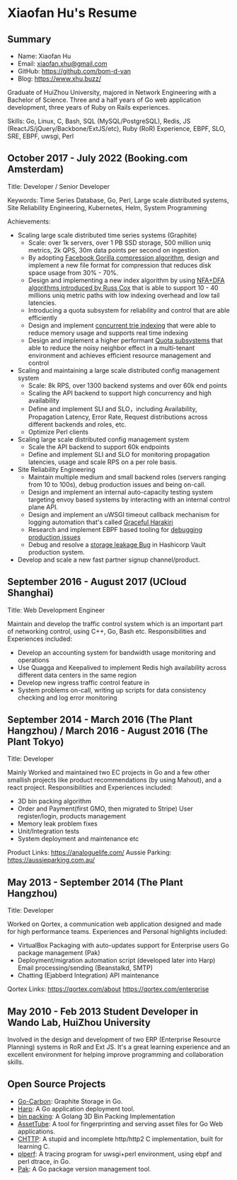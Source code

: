 # Xiaofan Hu's Resume

## Summary

* Name: Xiaofan Hu
* Email: xiaofan.xhu@gmail.com
* GitHub: https://github.com/bom-d-van
* Blog: https://www.xhu.buzz/

Graduate of HuiZhou University, majored in Network Engineering with a Bachelor of Science. Three and a half years of Go web application development, three years of Ruby on Rails experiences.

Skills: Go, Linux, C, Bash, SQL (MySQL/PostgreSQL), Redis, JS (ReactJS/jQuery/Backbone/ExtJS/etc), Ruby (RoR)
Experience, EBPF, SLO, SRE, EBPF, uwsgi, Perl

## October 2017 - July 2022 (Booking.com Amsterdam)

Title: Developer / Senior Developer

Keywords: Time Series Database, Go, Perl, Large scale distributed systems, Site Reliability Engineering, Kubernetes, Helm, System Programming

Achievements:

* Scaling large scale distributed time series systems (Graphite)
  * Scale: over 1k servers, over 1 PB SSD storage, 500 million uniq metrics, 2k QPS, 30m data points per second on ingestion.
  * By adopting [Facebook Gorilla compression algorithm](https://www.vldb.org/pvldb/vol8/p1816-teller.pdf), design and implement a new file format for compression that reduces disk space usage from 30% - 70%.
  * Design and implementing a new index algorithm by using [NFA+DFA algorithms introduced by Russ Cox](https://swtch.com/~rsc/regexp/regexp1.html) that is able to support 10 - 40 millions uniq metric paths with low indexing overhead and low tail latencies.
  * Introducing a quota subsystem for reliability and control that are able efficiently
  * Design and implement [concurrent trie indexing](https://www.xhu.buzz/ctrie/ctrie.html) that were able to reduce memory usage and supports real time indexing
  * Design and implement a higher performant [Quota subsystems](https://github.com/go-graphite/go-carbon/pull/420) that able to reduce the noisy neighbor effect in a multi-tenant environment and achieves efficient resource management and control
* Scaling and maintaining a large scale distributed config management system
  * Scale: 8k RPS, over 1300 backend systems and over 60k end points
  * Scaling the API backend to support high concurrency and high availability
  * Define and implement SLI and SLO，including Availability, Propagation Latency, Error Rate, Request distributions across different backends and roles, etc.
  * Optimize Perl clients
* Scaling large scale distributed config management system
  * Scale the API backend to support 60k endpoints
  * Define and implement SLI and SLO for monitoring propagation latencies, usage and scale RPS on a per role basis.
* Site Reliability Engineering
  * Maintain multiple medium and small backend roles (servers ranging from 10 to 100s), debug production issues and being on-call.
  * Design and implement an internal auto-capacity testing system targeting envoy based systems by interacting with an internal control plane API.
  * Design and implement an uWSGI timeout callback mechanism for logging automation that's called [Graceful Harakiri](https://github.com/unbit/uwsgi/pull/2212)
  * Research and implement EBPF based tooling for [debugging production issues](https://www.xhu.buzz/bpftrace/debug_osq_lock.html)
  * Debug and resolve a [storage leakage Bug](https://github.com/hashicorp/vault/issues/11178) in Hashicorp Vault production system.
* Develop and scale a new fast partner signup channel/product.

## September 2016 - August 2017 (UCloud Shanghai)

Title: Web Development Engineer

Maintain and develop the traffic control system which is an important part of networking control, using C++,
Go, Bash etc. Responsibilities and Experiences included:

* Develop an accounting system for bandwidth usage monitoring and operations
* Use Quagga and Keepalived to implement Redis high availability across different data centers in the same region
* Develop new ingress traffic control feature in
* System problems on-call, writing up scripts for data consistency checking and log error monitoring

## September 2014 - March 2016 (The Plant Hangzhou) / March 2016 - August 2016 (The Plant Tokyo)

Title: Developer

Mainly Worked and maintained two EC projects in Go and a few other smallish projects like product recommendations (by using Mahout), and a react project. Responsibilities and Experiences included:

* 3D bin packing algorithm
* Order and Payment(first GMO, then migrated to Stripe) User register/login, products management
* Memory leak problem fixes
* Unit/Integration tests
* System deployment and maintenance etc

Product Links: https://analoguelife.com/ Aussie Parking: https://aussieparking.com.au/

## May 2013 - September 2014 (The Plant Hangzhou)

Title: Developer

Worked on Qortex, a communication web application designed and made for high performance teams. Experiences and Personal highlights included:

* VirtualBox Packaging with auto-updates support for Enterprise users Go package management (Pak)
* Deployment/migration automation script (developed later into Harp) Email processing/sending (Beanstalkd, SMTP)
* Chatting (Ejabberd Integration) API maintenance

Qortex Links: https://qortex.com/about https://qortex.com/enterprise

## May 2010 - Feb 2013 Student Developer in Wando Lab, HuiZhou University

Involved in the design and development of two ERP (Enterprise Resource Planning) systems in RoR and Ext JS. It's a great learning experience and an excellent environment for helping improve programming and collaboration skills.

## Open Source Projects

* [Go-Carbon](https://github.com/go-graphite/go-carbon): Graphite Storage in Go.
* [Harp](https://github.com/bom-d-van/harp): A Go application deployment tool.
* [bin packing](https://github.com/bom-d-van/binpacking): A Golang 3D Bin Packing Implementation
* [AssetTube](https://github.com/theplant/assettube): A tool for fingerprinting and serving asset files for Go Web applications.
* [CHTTP](https://github.com/bom-d-van/chttp): A stupid and incomplete http/http2 C implementation, built for learning C.
* [plperf](https://github.com/bom-d-van/plperf): A tracing program for uwsgi+perl environment, using ebpf and perl dtrace, in Go.
* [Pak](https://github.com/theplant/pak): A Go package version management tool.
